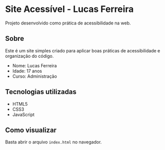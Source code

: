# Site Acessível - Lucas Ferreira

Projeto desenvolvido como prática de acessibilidade na web.

## Sobre
Este é um site simples criado para aplicar boas práticas de acessibilidade e organização do código.

- Nome: Lucas Ferreira
- Idade: 17 anos
- Curso: Administração

## Tecnologias utilizadas
- HTML5
- CSS3
- JavaScript

## Como visualizar
Basta abrir o arquivo `index.html` no navegador.
